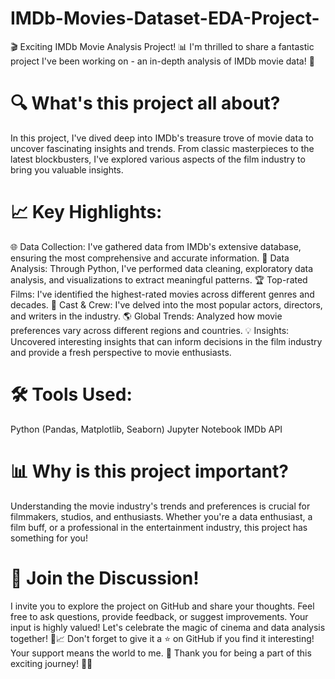 # IMDb-Movies-Dataset-EDA-Project-
🎬 Exciting IMDb Movie Analysis Project! 📊
I'm thrilled to share a fantastic project I've been working on - an in-depth analysis of IMDb movie data! 🌟

# 🔍 What's this project all about?
In this project, I've dived deep into IMDb's treasure trove of movie data to uncover fascinating insights and trends. From classic masterpieces to the latest blockbusters, I've explored various aspects of the film industry to bring you valuable insights.

# 📈 Key Highlights:
🌐 Data Collection: I've gathered data from IMDb's extensive database, ensuring the most comprehensive and accurate information.
🎯 Data Analysis: Through Python, I've performed data cleaning, exploratory data analysis, and visualizations to extract meaningful patterns.
🏆 Top-rated Films: I've identified the highest-rated movies across different genres and decades.
👥 Cast & Crew: I've delved into the most popular actors, directors, and writers in the industry.
🌎 Global Trends: Analyzed how movie preferences vary across different regions and countries.
💡 Insights: Uncovered interesting insights that can inform decisions in the film industry and provide a fresh perspective to movie enthusiasts.

# 🛠 Tools Used:
Python (Pandas, Matplotlib, Seaborn)
Jupyter Notebook
IMDb API

# 📊 Why is this project important?
Understanding the movie industry's trends and preferences is crucial for filmmakers, studios, and enthusiasts. Whether you're a data enthusiast, a film buff, or a professional in the entertainment industry, this project has something for you!

# 💬 Join the Discussion!
I invite you to explore the project on GitHub and share your thoughts. Feel free to ask questions, provide feedback, or suggest improvements. Your input is highly valued!
Let's celebrate the magic of cinema and data analysis together! 🍿📈
Don't forget to give it a ⭐️ on GitHub if you find it interesting! Your support means the world to me. 🌟
Thank you for being a part of this exciting journey! 🚀🎥
